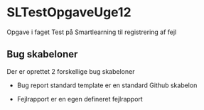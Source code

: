 # SLTestOpgaveUge12
Opgave i faget Test på Smartlearning til registrering af fejl


## Bug skabeloner
Der er oprettet 2 forskellige bug skabeloner

- Bug report standard template er en standard Github skabelon

- Fejlrapport er en egen defineret fejlrapport

